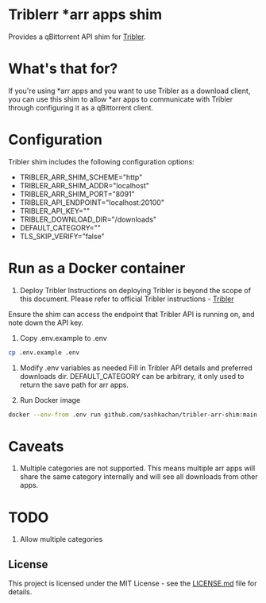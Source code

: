 # Triblerr \*arr apps shim

Provides a qBittorrent API shim for [Tribler](https://github.com/tribler/tribler).

# What's that for?

If you're using *arr apps and you want to use Tribler as a download client, you can use this shim to allow *arr apps to communicate with Tribler through configuring it as a qBittorrent client.

# Configuration

Tribler shim includes the following configuration options:

- TRIBLER_ARR_SHIM_SCHEME="http"
- TRIBLER_ARR_SHIM_ADDR="localhost"
- TRIBLER_ARR_SHIM_PORT="8091"
- TRIBLER_API_ENDPOINT="localhost:20100"
- TRIBLER_API_KEY=""
- TRIBLER_DOWNLOAD_DIR="/downloads"
- DEFAULT_CATEGORY=""
- TLS_SKIP_VERIFY="false"

# Run as a Docker container

1. Deploy Tribler
Instructions on deploying Tribler is beyond the scope of this document.
Please refer to official Tribler instructions - [Tribler](https://github.com/tribler/tribler)

Ensure the shim can access the endpoint that Tribler API is running on, and note down the API key.

1. Copy .env.example to .env

```bash
cp .env.example .env

```

1. Modify .env variables as needed
Fill in Tribler API details and preferred downloads dir.
DEFAULT_CATEGORY can be arbitrary, it only used to return the save path for arr apps.


1. Run Docker image
```bash
docker --env-from .env run github.com/sashkachan/tribler-arr-shim:main
```

# Caveats
1. Multiple categories are not supported. This means multiple arr apps will share the same category internally and will see all downloads from other apps.

# TODO
1. Allow multiple categories


## License

This project is licensed under the MIT License - see the [LICENSE.md](LICENSE.md) file for details.
